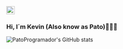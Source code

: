 <img align="center"  width="22px" src="https://media.tenor.com/mcWaLZH4OjUAAAAC/hello-neon.gif" >

### Hi, I´m Kevin (Also know as Pato)👋🐱‍💻
   


![PatoProgramador's GitHub stats](https://github-readme-stats.vercel.app/api?username=PatoProgramador&show_icons=true&theme=synthwave)
